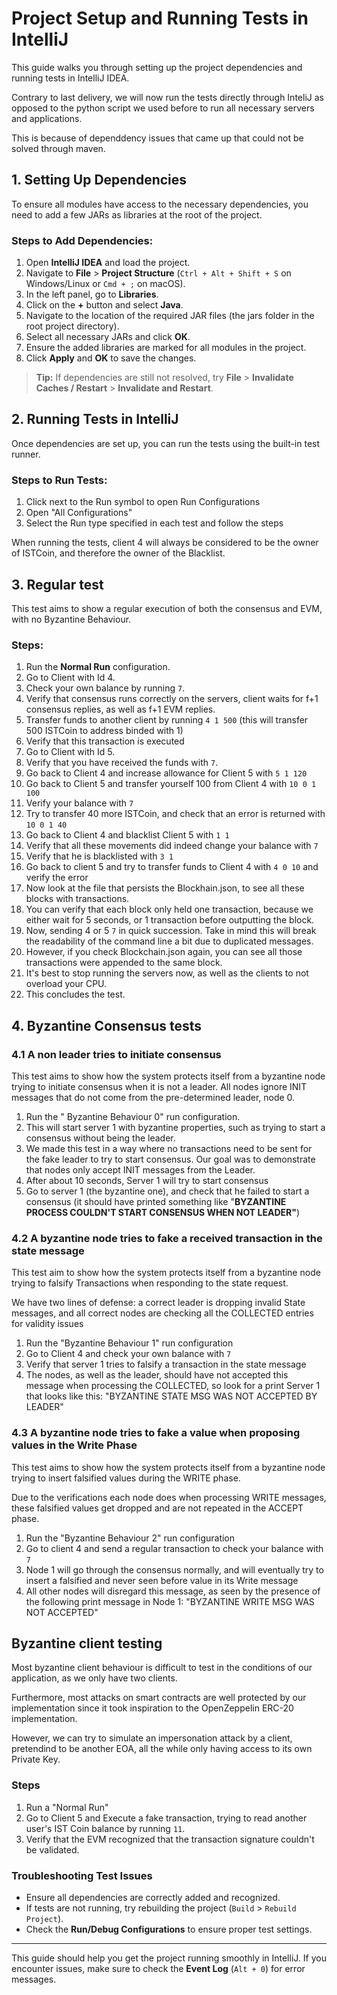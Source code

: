 # Project Setup and Running Tests in IntelliJ

This guide walks you through setting up the project dependencies and running tests in IntelliJ IDEA.

Contrary to last delivery, we will now run the tests directly through InteliJ as opposed to the python script we used before to run all necessary servers and applications.

This is because of dependdency issues that came up that could not be solved through maven.

## 1. Setting Up Dependencies

To ensure all modules have access to the necessary dependencies, you need to add a few JARs as libraries at the root of the project.

### Steps to Add Dependencies:
1. Open **IntelliJ IDEA** and load the project.
2. Navigate to **File** > **Project Structure** (`Ctrl + Alt + Shift + S` on Windows/Linux or `Cmd + ;` on macOS).
3. In the left panel, go to **Libraries**.
4. Click on the **+** button and select **Java**.
5. Navigate to the location of the required JAR files (the jars folder in the root project directory).
6. Select all necessary JARs and click **OK**.
7. Ensure the added libraries are marked for all modules in the project.
8. Click **Apply** and **OK** to save the changes.

> **Tip:** If dependencies are still not resolved, try **File** > **Invalidate Caches / Restart** > **Invalidate and Restart**.

## 2. Running Tests in IntelliJ

Once dependencies are set up, you can run the tests using the built-in test runner.

### Steps to Run Tests:
1. Click next to the Run symbol to open Run Configurations
2. Open "All Configurations"
3. Select the Run type specified in each test and follow the steps


When running the tests, client 4 will always be considered to be the owner of ISTCoin, and therefore the owner of the Blacklist.
## 3. Regular test
This test aims to show a regular execution of both the consensus and EVM, with no Byzantine Behaviour.

### Steps:
1. Run the **Normal Run** configuration.
2.  Go to Client with Id 4.
3. Check your own balance by running ``7``.
4. Verify that consensus runs correctly on the servers, client waits for f+1 consensus replies, as well as f+1 EVM replies.
5. Transfer funds to another client by running ``4 1 500`` (this will transfer 500 ISTCoin to address binded with 1)
6. Verify that this transaction is executed
7. Go to Client with Id 5.
8. Verify that you have received the funds with ``7``.
9. Go back to Client 4 and increase allowance for Client 5 with ``5 1 120``
10. Go back to Client 5 and transfer yourself 100 from Client 4 with ``10 0 1 100``
11. Verify your balance with ``7``
12. Try to transfer 40 more ISTCoin, and check that an error is returned with  ``10 0 1 40``
13. Go back to Client 4 and blacklist Client 5 with ``1 1``
14. Verify that all these movements did indeed change your balance with ``7``
15. Verify that he is blacklisted with ``3 1``
16. Go back to client 5 and try to transfer funds to Client 4 with ``4 0 10`` and verify the error
17. Now look at the file that persists the Blockhain.json, to see all these blocks with transactions.
18. You can verify that each block only held one transaction, because we either wait for 5 seconds, or 1 transaction before outputting the block.
19. Now, sending 4 or 5 ``7`` in quick succession. Take in mind this will break the readability of the command line a bit due to duplicated messages.
20. However, if you check Blockchain.json again, you can see all those transactions were appended to the same block.
21. It's best to stop running the servers now, as well as the clients to not overload your CPU. 
22. This concludes the test.

## 4. Byzantine Consensus tests

### 4.1 A non leader tries to initiate consensus
This test aims to show how the system protects itself from a byzantine node trying to initiate consensus when it is not a leader.
All nodes ignore INIT messages that do not come from the pre-determined leader, node 0.

1. Run the " Byzantine Behaviour 0" run configuration.
2. This will start server 1 with byzantine properties, such as trying to start a consensus without being the leader.
3. We made this test in a way where no transactions need to be sent for the fake leader to try to start consensus. Our goal was to demonstrate that nodes only accept INIT messages from the Leader.
4. After about 10 seconds, Server 1 will try to start consensus
4. Go to server 1 (the byzantine one), and check that he failed to start a consensus (it should have printed something like "**BYZANTINE PROCESS COULDN'T START CONSENSUS WHEN NOT LEADER"**)

### 4.2 A byzantine node tries to fake a received transaction in the state message
This test aim to show how the system protects itself from a byzantine node trying to falsify Transactions when responding to the state request.

We have two lines of defense: a correct leader is dropping invalid State messages, and all correct nodes are checking all the COLLECTED entries for validity issues


1. Run the "Byzantine Behaviour 1" run configuration
2. Go to Client 4 and check your own balance with ``7``
3. Verify that server 1 tries to falsify a transaction in the state message 
4. The nodes, as well as the leader, should have not accepted this message when processing the COLLECTED, so look for a print Server 1 that looks like this: "BYZANTINE STATE MSG WAS NOT ACCEPTED BY LEADER"
### 4.3 A byzantine node tries to fake a value when proposing values in the Write Phase

This test aims to show how the system protects itself from a byzantine node trying to insert falsified values during the WRITE phase.

Due to the verifications each node does when processing WRITE messages, these falsified values get dropped and are not repeated in the ACCEPT phase.

1. Run the "Byzantine Behaviour 2" run configuration 
2. Go to client 4 and send a regular transaction to check your balance with ``7``
3. Node 1 will go through the consensus normally, and will eventually try to insert a falsified and never seen before value in its Write message
4. All other nodes will disregard this message, as seen by the presence of the following print message in Node 1: "BYZANTINE WRITE MSG WAS NOT ACCEPTED"

## Byzantine client testing

Most byzantine client behaviour is difficult to test in the conditions of our application, as we only have two clients.

Furthermore, most attacks on smart contracts are well protected by our implementation since it took inspiration to the OpenZeppelin ERC-20 implementation.

However, we can try to simulate an impersonation attack by a client, pretendind to be another EOA, all the while only having access to its own Private Key.

### Steps
1. Run a "Normal Run"
2. Go to Client 5 and Execute a fake transaction, trying to read another user's IST Coin balance by running ``11``.
3. Verify that the EVM recognized that the transaction signature couldn't be validated.


### Troubleshooting Test Issues
- Ensure all dependencies are correctly added and recognized.
- If tests are not running, try rebuilding the project (`Build` > `Rebuild Project`).
- Check the **Run/Debug Configurations** to ensure proper test settings.

---

This guide should help you get the project running smoothly in IntelliJ. If you encounter issues, make sure to check the **Event Log** (`Alt + 0`) for error messages.

